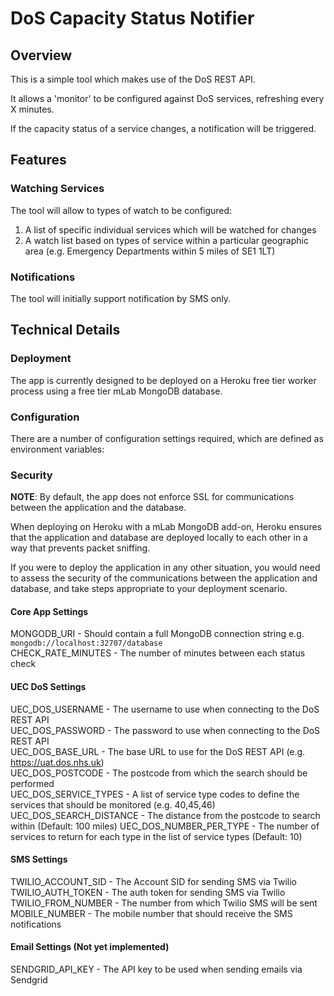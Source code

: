 # DoS Capacity Status Notifier

## Overview
This is a simple tool which makes use of the DoS REST API.

It allows a 'monitor' to be configured against DoS services, refreshing every X minutes.

If the capacity status of a service changes, a notification will be triggered.

## Features

### Watching Services
The tool will allow to types of watch to be configured:

1. A list of specific individual services which will be watched for changes
2. A watch list based on types of service within a particular geographic area (e.g. Emergency Departments within 5 miles of SE1 1LT)

### Notifications
The tool will initially support notification by SMS only.

## Technical Details

### Deployment
The app is currently designed to be deployed on a Heroku free tier worker process using a free tier mLab MongoDB database.

### Configuration
There are a number of configuration settings required, which are defined as environment variables:

### Security
**NOTE**: By default, the app does not enforce SSL for communications between the application and the database.

When deploying on Heroku with a mLab MongoDB add-on, Heroku ensures that the application and database are deployed 
locally to each other in a way that prevents packet sniffing.

If you were to deploy the application in any other situation, you would need to assess the security of the communications
between the application and database, and take steps appropriate to your deployment scenario.


#### Core App Settings
MONGODB_URI - Should contain a full MongoDB connection string e.g. `mongodb://localhost:32707/database`  
CHECK_RATE_MINUTES - The number of minutes between each status check  

#### UEC DoS Settings
UEC_DOS_USERNAME - The username to use when connecting to the DoS REST API  
UEC_DOS_PASSWORD - The password to use when connecting to the DoS REST API  
UEC_DOS_BASE_URL - The base URL to use for the DoS REST API (e.g. https://uat.dos.nhs.uk)  
UEC_DOS_POSTCODE - The postcode from which the search should be performed  
UEC_DOS_SERVICE_TYPES - A list of service type codes to define the services that should be monitored (e.g. 40,45,46)
UEC_DOS_SEARCH_DISTANCE - The distance from the postcode to search within (Default: 100 miles)
UEC_DOS_NUMBER_PER_TYPE - The number of services to return for each type in the list of service types (Default: 10)

#### SMS Settings
TWILIO_ACCOUNT_SID - The Account SID for sending SMS via Twilio    
TWILIO_AUTH_TOKEN - The auth token for sending SMS via Twilio  
TWILIO_FROM_NUMBER - The number from which Twilio SMS will be sent    
MOBILE_NUMBER - The mobile number that should receive the SMS notifications  

#### Email Settings (Not yet implemented)
SENDGRID_API_KEY - The API key to be used when sending emails via Sendgrid    